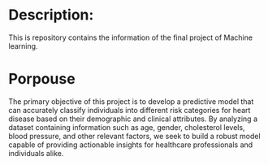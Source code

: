 # Description:
This is repository contains the information of the final project of Machine learning.

# Porpouse

The primary objective of this project is to develop a predictive model that can accurately classify individuals into different risk categories for heart disease based on their demographic and clinical attributes. By analyzing a dataset containing information such as age, gender, cholesterol levels,
blood pressure, and other relevant factors, we seek to build a robust model capable of providing actionable insights for healthcare professionals and individuals alike.
